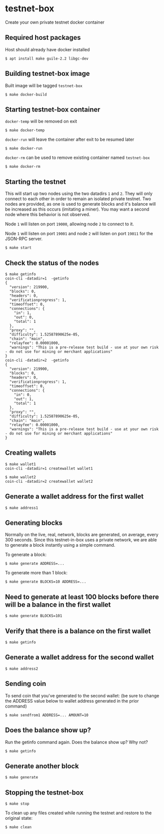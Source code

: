 # testnet-box

Create your own private testnet docker container

## Required host packages

Host should already have docker installed

```
$ apt install make guile-2.2 libgc-dev
```

## Building testnet-box image

Built image will be tagged `testnet-box`

```
$ make docker-build
```

## Starting testnet-box container

`docker-temp` will be removed on exit

```
$ make docker-temp
```

`docker-run` will leave the container after exit to be resumed later

```
$ make docker-run
```

`docker-rm` can be used to remove existing container named `testnet-box`

```
$ make docker-rm
```

## Starting the testnet 

This will start up two nodes using the two datadirs `1` and `2`. They
will only connect to each other in order to remain an isolated private testnet.
Two nodes are provided, as one is used to generate blocks and it's balance
will be increased as this occurs (imitating a miner). You may want a second node
where this behavior is not observed.

Node `1` will listen on port `19000`, allowing node `2` to connect to it.

Node `1` will listen on port `19001` and node `2` will listen on port `19011`
for the JSON-RPC server.

```
$ make start
```

## Check the status of the nodes

```
$ make getinfo
coin-cli -datadir=1  -getinfo
{
  "version": 219900,
  "blocks": 0,
  "headers": 0,
  "verificationprogress": 1,
  "timeoffset": 0,
  "connections": {
    "in": 1,
    "out": 0,
    "total": 1
  },
  "proxy": "",
  "difficulty": 1.52587890625e-05,
  "chain": "main",
  "relayfee": 0.00001000,
  "warnings": "This is a pre-release test build - use at your own risk - do not use for mining or merchant applications"
}
coin-cli -datadir=2  -getinfo
{
  "version": 219900,
  "blocks": 0,
  "headers": 0,
  "verificationprogress": 1,
  "timeoffset": 0,
  "connections": {
    "in": 0,
    "out": 1,
    "total": 1
  },
  "proxy": "",
  "difficulty": 1.52587890625e-05,
  "chain": "main",
  "relayfee": 0.00001000,
  "warnings": "This is a pre-release test build - use at your own risk - do not use for mining or merchant applications"
}
```
## Creating wallets

```
$ make wallet1
coin-cli -datadir=1 createwallet wallet1
```

```
$ make wallet2
coin-cli -datadir=2 createwallet wallet2
```

## Generate a wallet address for the first wallet
```
$ make address1
```

## Generating blocks

Normally on the live, real, network, blocks are generated, 
on average, every 300 seconds. Since this testnet-in-box uses a private network, 
we are able to generate a block instantly using a simple command.

To generate a block:

```
$ make generate ADDRESS=...
```

To generate more than 1 block:

```
$ make generate BLOCKS=10 ADDRESS=...
```

## Need to generate at least 100 blocks before there will be a balance in the first wallet
```
$ make generate BLOCKS=101
```

## Verify that there is a balance on the first wallet
```
$ make getinfo
```

## Generate a wallet address for the second wallet
```
$ make address2
```

## Sending coin
To send coin that you've generated to the second wallet: (be sure to change the ADDRESS value below to wallet address generated in the prior command)

```
$ make sendfrom1 ADDRESS=... AMOUNT=10
```

## Does the balance show up?
Run the getinfo command again. Does the balance show up? Why not?
```
$ make getinfo
```

## Generate another block
```
$ make generate
```

## Stopping the testnet-box

```
$ make stop
```

To clean up any files created while running the testnet and restore to the
original state:

```
$ make clean
```
